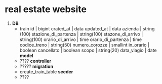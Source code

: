 # real estate website
1. **DB**
    - train
        id | bigint
        crated_at | data
        updated_at | data
        azienda | string (100)
        stazione_di_partenza | string(100)
        stazone_di_arrivo | string(100)
        orario_di_arrivo | time
        orario_di_partenza | time
        codice_treno | string(50)
        numero_corozze | smallint
        in_orario | boolean
        cancellato | boolean
        scopo | string(20)
        data_viagio | date
    **model**
    - ????
    **controller**
    - ?????
    **migration**
    - create_train_table
    **seeder**
    - ????
